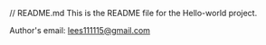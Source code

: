 // README.md
This is the README file for the Hello-world project.

Author's email: lees111115@gmail.com
